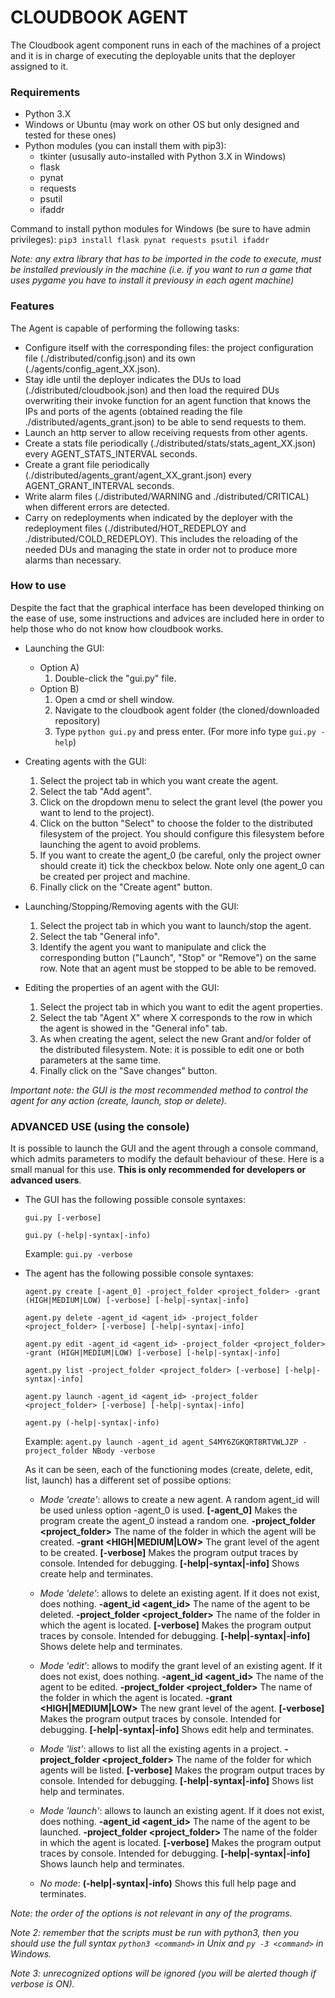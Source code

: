 # CLOUDBOOK AGENT

The Cloudbook agent component runs in each of the machines of a project and it is in charge of executing the deployable units that the deployer assigned to it.


### Requirements

* Python 3.X
* Windows or Ubuntu (may work on other OS but only designed and tested for these ones)
* Python modules (you can install them with pip3):
	- tkinter (ususally auto-installed with Python 3.X in Windows)
	- flask
	- pynat
	- requests
	- psutil
	- ifaddr

Command to install python modules for Windows (be sure to have admin privileges): `pip3 install flask pynat requests psutil ifaddr`

_Note: any extra library that has to be imported in the code to execute, must be installed previously in the machine (i.e. if you want to run a game that uses pygame you have to install it previousy in each agent machine)_


### Features

The Agent is capable of performing the following tasks:
- Configure itself with the corresponding files: the project configuration file (./distributed/config.json) and its own (./agents/config_agent_XX.json).
- Stay idle until the deployer indicates the DUs to load (./distributed/cloudbook.json) and then load the required DUs overwriting their invoke function for an agent function that knows the IPs and ports of the agents (obtained reading the file ./distributed/agents_grant.json) to be able to send requests to them.
- Launch an http server to allow receiving requests from other agents.
- Create a stats file periodically (./distributed/stats/stats_agent_XX.json) every AGENT_STATS_INTERVAL seconds.
- Create a grant file periodically (./distributed/agents_grant/agent_XX_grant.json) every AGENT_GRANT_INTERVAL seconds.
- Write alarm files (./distributed/WARNING and ./distributed/CRITICAL) when different errors are detected.
- Carry on redeployments when indicated by the deployer with the redeployment files (./distributed/HOT_REDEPLOY and ./distributed/COLD_REDEPLOY). This includes the reloading of the needed DUs and managing the state in order not to produce more alarms than necessary.


### How to use

Despite the fact that the graphical interface has been developed thinking on the ease of use, some instructions and advices are included here in order to help those who do not know how cloudbook works.

* Launching the GUI:
	* Option A)
		1. Double-click the "gui.py" file.
	* Option B)
		1. Open a cmd or shell window.
		2. Navigate to the cloudbook agent folder (the cloned/downloaded repository)
		3. Type `python gui.py` and press enter. (For more info type `gui.py -help`)

* Creating agents with the GUI:
	1. Select the project tab in which you want create the agent.
	2. Select the tab "Add agent".
	3. Click on the dropdown menu to select the grant level (the power you want to lend to the project).
	4. Click on the button "Select" to choose the folder to the distributed filesystem of the project. You should configure this filesystem before launching the agent to avoid problems.
	5. If you want to create the agent_0 (be careful, only the project owner should create it) tick the checkbox below. Note only one agent_0 can be created per project and machine.
	6. Finally click on the "Create agent" button.

* Launching/Stopping/Removing agents with the GUI:
	1. Select the project tab in which you want to launch/stop the agent.
	2. Select the tab "General info".
	3. Identify the agent you want to manipulate and click the corresponding button ("Launch", "Stop" or "Remove") on the same row. Note that an agent must be stopped to be able to be removed.

* Editing the properties of an agent with the GUI:
	1. Select the project tab in which you want to edit the agent properties.
	2. Select the tab "Agent X" where X corresponds to the row in which the agent is showed in the "General info" tab.
	3. As when creating the agent, select the new Grant and/or folder of the distributed filesystem. Note: it is possible to edit one or both parameters at the same time.
	4. Finally click on the "Save changes" button.

_Important note: the GUI is the most recommended method to control the agent for any action (create, launch, stop or delete)._


### ADVANCED USE (using the console)

It is possible to launch the GUI and the agent through a console command, which admits parameters to modify the default behaviour of these. Here is a small manual for this use. **This is only recommended for developers or advanced users**.

* The GUI has the following possible console syntaxes:

	`gui.py [-verbose]`
	
	`gui.py (-help|-syntax|-info)`

	Example: `gui.py -verbose`


* The agent has the following possible console syntaxes:

	`agent.py create [-agent_0] -project_folder <project_folder> -grant (HIGH|MEDIUM|LOW) [-verbose] [-help|-syntax|-info]`
	
	`agent.py delete -agent_id <agent_id> -project_folder <project_folder> [-verbose] [-help|-syntax|-info]`
	
	`agent.py edit -agent_id <agent_id> -project_folder <project_folder> -grant (HIGH|MEDIUM|LOW) [-verbose] [-help|-syntax|-info]`
	
	`agent.py list -project_folder <project_folder> [-verbose] [-help|-syntax|-info]`

	`agent.py launch -agent_id <agent_id> -project_folder <project_folder> [-verbose] [-help|-syntax|-info]`
	
	`agent.py (-help|-syntax|-info)`

	Example: `agent.py launch -agent_id agent_S4MY6ZGKQRT8RTVWLJZP -project_folder NBody -verbose`

	As it can be seen, each of the functioning modes (create, delete, edit, list, launch) has a different set of possibe options:
	* _Mode 'create'_: allows to create a new agent. A random agent_id will be used unless option -agent_0 is used.
		**[-agent_0]**                          Makes the program create the agent_0 instead a random one.
		**-project_folder <project_folder>**    The name of the folder in which the agent will be created.
		**-grant <HIGH|MEDIUM|LOW>**            The grant level of the agent to be created.
		**[-verbose]**                          Makes the program output traces by console. Intended for debugging.
		**[-help|-syntax|-info]**               Shows create help and terminates.

	* _Mode 'delete'_: allows to delete an existing agent. If it does not exist, does nothing.
		**-agent_id <agent_id>**                The name of the agent to be deleted.
		**-project_folder <project_folder>**    The name of the folder in which the agent is located.
		**[-verbose]**                          Makes the program output traces by console. Intended for debugging.
		**[-help|-syntax|-info]**               Shows delete help and terminates.

	* _Mode 'edit'_: allows to modify the grant level of an existing agent. If it does not exist, does nothing.
		**-agent_id <agent_id>**                The name of the agent to be edited.
		**-project_folder <project_folder>**    The name of the folder in which the agent is located.
		**-grant <HIGH|MEDIUM|LOW>**            The new grant level of the agent.
		**[-verbose]**                          Makes the program output traces by console. Intended for debugging.
		**[-help|-syntax|-info]**               Shows edit help and terminates.

	* _Mode 'list'_: allows to list all the existing agents in a project.
		**-project_folder <project_folder>**    The name of the folder for which agents will be listed.
		**[-verbose]**                          Makes the program output traces by console. Intended for debugging.
		**[-help|-syntax|-info]**               Shows list help and terminates.

	* _Mode 'launch'_: allows to launch an existing agent. If it does not exist, does nothing.
		**-agent_id <agent_id>**                The name of the agent to be launched.
		**-project_folder <project_folder>**    The name of the folder in which the agent is located.
		**[-verbose]**                          Makes the program output traces by console. Intended for debugging.
		**[-help|-syntax|-info]**               Shows launch help and terminates.

	* _No mode_:
		**(-help|-syntax|-info)**               Shows this full help page and terminates.


_Note: the order of the options is not relevant in any of the programs._

_Note 2: remember that the scripts must be run with python3, then you should use the full syntax `python3 <command>` in Unix and `py -3 <command>` in Windows._

_Note 3: unrecognized options will be ignored (you will be alerted though if verbose is ON)._
